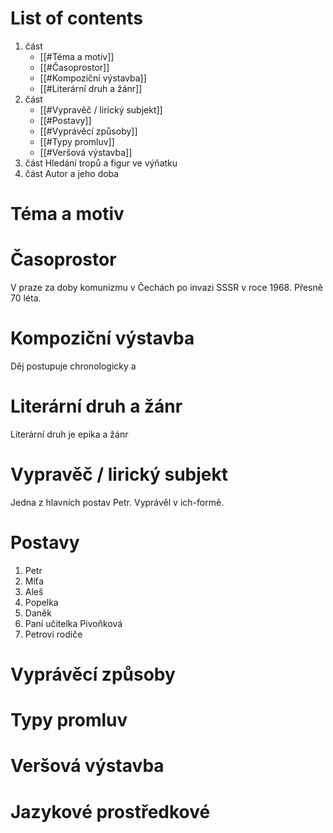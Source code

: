 # List of contents
1. část
	- [[#Téma a motiv]]
	- [[#Časoprostor]]
	- [[#Kompoziční výstavba]]
	- [[#Literární druh a žánr]]
2. část
	- [[#Vypravěč / lirický subjekt]]
	- [[#Postavy]]
	- [[#Vyprávěcí způsoby]]
	- [[#Typy promluv]]
	- [[#Veršová výstavba]]
3. část 
	Hledání tropů a figur ve výňatku
4. část
	Autor a jeho doba

# Téma a motiv
# Časoprostor
V praze za doby komunizmu v Čechách po invazi SSSR v roce 1968. Přesně 70 léta.

# Kompoziční výstavba
Děj postupuje chronologicky a 

# Literární druh a žánr
Literární druh je epika a žánr

# Vypravěč / lirický subjekt
Jedna z hlavních postav Petr. Vyprávěl v ich-formě.

# Postavy
1. Petr
2. Míťa
3. Aleš
4. Popelka
5. Daněk
6. Paní učitelka Pivoňková
7. Petrovi rodiče
# Vyprávěcí způsoby
# Typy promluv
# Veršová výstavba
# Jazykové prostředkové
